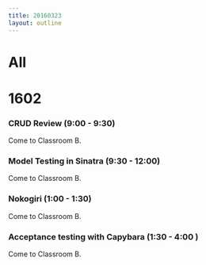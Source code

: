 ```yaml
---
title: 20160323
layout: outline
---
```


# All


# 1602

### CRUD Review (9:00 - 9:30)

Come to Classroom B.

### Model Testing in Sinatra (9:30 - 12:00)

Come to Classroom B.

### Nokogiri (1:00 - 1:30)

Come to Classroom B.

### Acceptance testing with Capybara (1:30 - 4:00 )

Come to Classroom B.
